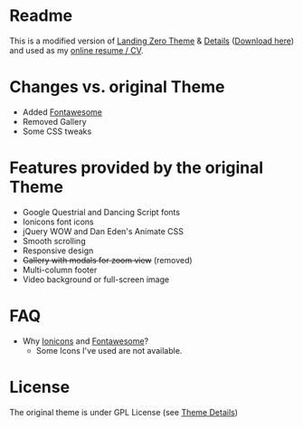 # Readme
This is a modified version of [Landing Zero Theme](http://www.bootstrapzero.com/theme/landing-zero/) & [Details](http://www.bootstrapzero.com/bootstrap-template/landing-zero-free-bootstrap-theme) ([Download here](http://www.bootstrapzero.com/theme/landing-zero/landingzero_334.zip)) and used as my [online resume / CV](https://pixelchrome.org/about/).

# Changes vs. original Theme
* Added [Fontawesome](http://fontawesome.io)
* Removed Gallery
* Some CSS tweaks

# Features provided by the original Theme
* Google Questrial and Dancing Script fonts
* Ionicons font icons
* jQuery WOW and Dan Eden's Animate CSS
* Smooth scrolling
* Responsive design
* ~~Gallery with modals for zoom view~~ (removed)
* Multi-column footer
* Video background or full-screen image

# FAQ
* Why [Ionicons](http://ionicons.com) and [Fontawesome](http://fontawesome.io)?
  * Some Icons I've used are not available.

# License
The original theme is under GPL License (see [Theme Details](http://www.bootstrapzero.com/bootstrap-template/landing-zero-free-bootstrap-theme))
